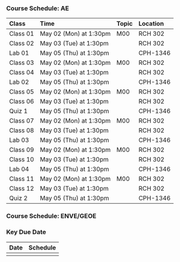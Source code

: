 ### Course Schedule: AE

|Class|Time|Topic|Location|
|:----|:----|:-----|:----|
|Class 01|May 02 (Mon) at 1:30pm|M00|RCH 302|
|Class 02|May 03 (Tue) at 1:30pm||RCH 302|
|Lab 01|May 05 (Thu) at 1:30pm||CPH-1346|
|Class 03|May 02 (Mon) at 1:30pm|M00|RCH 302|
|Class 04|May 03 (Tue) at 1:30pm||RCH 302|
|Lab 02|May 05 (Thu) at 1:30pm||CPH-1346|
|Class 05|May 02 (Mon) at 1:30pm|M00|RCH 302|
|Class 06|May 03 (Tue) at 1:30pm||RCH 302|
|Quiz 1|May 05 (Thu) at 1:30pm||CPH-1346|
|Class 07|May 02 (Mon) at 1:30pm|M00|RCH 302|
|Class 08|May 03 (Tue) at 1:30pm||RCH 302|
|Lab 03|May 05 (Thu) at 1:30pm||CPH-1346|
|Class 09|May 02 (Mon) at 1:30pm|M00|RCH 302|
|Class 10|May 03 (Tue) at 1:30pm||RCH 302|
|Lab 04|May 05 (Thu) at 1:30pm||CPH-1346|
|Class 11|May 02 (Mon) at 1:30pm|M00|RCH 302|
|Class 12|May 03 (Tue) at 1:30pm||RCH 302|
|Quiz 2|May 05 (Thu) at 1:30pm||CPH-1346|


### Course Schedule: ENVE/GEOE


### Key Due Date

|Date|Schedule|
|:----|:----|
|||